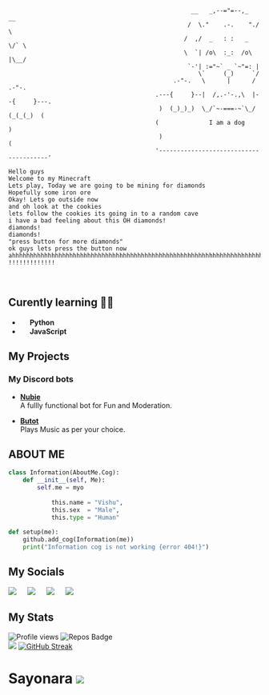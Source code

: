 ```
                                                   __   _,--="=--,_   __
                                                  /  \."    .-.    "./  \
                                                 /  ,/  _   : :   _  \/` \
                                                 \  `| /o\  :_:  /o\ |\__/
                                                  `-'| :="~` _ `~"=: |
                                                     \`     (_)     `/
                                              .-"-.   \      |      /   .-"-.
                                         .---{     }--|  /,.-'-.,\  |--{     }---.
                                          )  (_)_)_)  \_/`~-===-~`\_/  (_(_(_)  (
                                         (              I am a dog               )
                                          )                                     (
                                         '---------------------------------------'
```



```
Hello guys 
Welcome to my Minecraft 
Lets play, Today we are going to be mining for diamonds 
Hopefully some iron ore 
Okay! Lets go outside now 
and oh look at the cookies 
lets follow the cookies its going in to a random cave 
i have a bad feeling about this OH diamonds! 
diamonds!
diamonds!
"press button for more diamonds" 
ok guys lets press the button now  
ahhhhhhhhhhhhhhhhhhhhhhhhhhhhhhhhhhhhhhhhhhhhhhhhhhhhhhhhhhhhhhhhhhhhhhhhhhhhhhhhhhhhhhhhhhhhhhhhhh !!!!!!!!!!!!!
``` 
<br/>




## Curently learning 👨‍💻
- [<img src="https://upload.wikimedia.org/wikipedia/commons/thumb/c/c3/Python-logo-notext.svg/768px-Python-logo-notext.svg.png" width="15px">](https://www.python.org/) **Python**
- [<img src="https://upload.wikimedia.org/wikipedia/commons/6/6a/JavaScript-logo.png" width="15px">](https://www.javascript.com/) **JavaScript**


## My Projects
### My Discord bots
 - [**Nubie**](https://discord.com/oauth2/authorize?client_id=825620212615086090&permissions=3664966&redirect_uri=https://discord.com/oauth2/authorize%3Fclient_id%3D825620212615086090%26permissions%3D8%26scope%3Dbot&scope=bot) <br/>
 A fullly functional bot for Fun and Moderation.
 
 - [**Butot**](https://discord.com/api/oauth2/authorize?client_id=841538520794923008&permissions=2151009472&scope=bot) <br/>
  Plays Music as per your choice.

## ABOUT ME

```py
class Information(AboutMe.Cog):
    def __init__(self, Me):
        self.me = myo
        
            this.name = "Vishu",
            this.sex  = "Male",
            this.type = "Human"
            
def setup(me):
    github.add_cog(Information(me))
    print("Information cog is not working {error 404!}")
```


## My Socials 
[<img src="https://i.ibb.co/qJYL1GN/ezgif-2-3c3ea18e77.png">](https://discord.com/invite/BeCKeNWftj) &emsp; [<img src="https://i.ibb.co/FVBh6z0/ezgif-2-8b0620be26.gif">](https://www.instagram.com/vshoot_mobile)          &emsp;      [<img src="https://i.ibb.co/Kr4b1QW/ezgif-2-a4ca14bec5.gif">](https://twitter.com/VishuBrokeD)   &emsp;   [<img src="https://i.ibb.co/Chyrjg8/ezgif-2-8afb9e7c0c-1.gif">](https://www.youtube.com/c/VshootMobile)


## My Stats
![Profile views](https://gpvc.arturio.dev/VishuPOG) ![Repos Badge](https://badges.pufler.dev/repos/VishuPOG) <br/>
<img src="https://github-readme-stats.vercel.app/api?username=VishuPOG&&show_icons=true&title_color=E45E9D&icon_color=FD0606&text_color=7D0541&bg_color=F8B88B"> [![GitHub Streak](https://github-readme-streak-stats.herokuapp.com/?user=VishuPOG)](https://git.io/streak-stats)




# Sayonara <img src="https://i.ibb.co/n3Nb9Tv/ezgif-7-b7df4d1fa6.gif">
